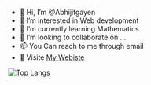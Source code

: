 - 👋 Hi, I’m @Abhijitgayen
- 👀 I’m interested in Web development
- 🌱 I’m currently learning Mathematics
- 💞️ I’m looking to collaborate on ...
- 📫 You Can reach to me through email
- 👀 Visite [My Webiste](https://abhijitgayen.vercel.app/)

<!---
Abhijitgayen/Abhijitgayen is a ✨ special ✨ repository because its `README.md` (this file) appears on your GitHub profile.
You can click the Preview link to take a look at your changes.
--->

[![Top Langs](https://github-readme-stats.vercel.app/api/top-langs/?username=agayen)](https://github.com/anuraghazra/github-readme-stats)
